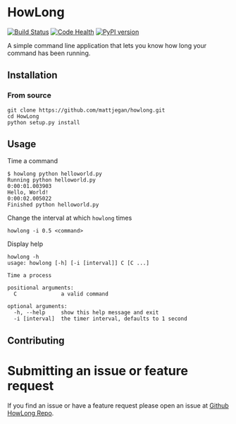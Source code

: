 # HowLong

[![Build Status](https://travis-ci.org/mattjegan/HowLong.svg?branch=master)](https://travis-ci.org/mattjegan/HowLong)
[![Code Health](https://landscape.io/github/mattjegan/HowLong/master/landscape.svg?style=flat)](https://landscape.io/github/mattjegan/HowLong/master)
[![PyPI version](https://badge.fury.io/py/howlong.svg)](https://badge.fury.io/py/howlong)

A simple command line application that lets you know how long your command has been running.

## Installation

### From source

```
git clone https://github.com/mattjegan/howlong.git
cd HowLong
python setup.py install
```

## Usage

Time a command
```
$ howlong python helloworld.py
Running python helloworld.py
0:00:01.003903
Hello, World!
0:00:02.005022
Finished python helloworld.py
```

Change the interval at which `howlong` times
```
howlong -i 0.5 <command>
```

Display help
```
howlong -h
usage: howlong [-h] [-i [interval]] C [C ...]

Time a process

positional arguments:
  C              a valid command

optional arguments:
  -h, --help     show this help message and exit
  -i [interval]  the timer interval, defaults to 1 second
```

## Contributing

# Submitting an issue or feature request

If you find an issue or have a feature request please open an issue at [Github HowLong Repo](https://github.com/mattjegan/howlong).